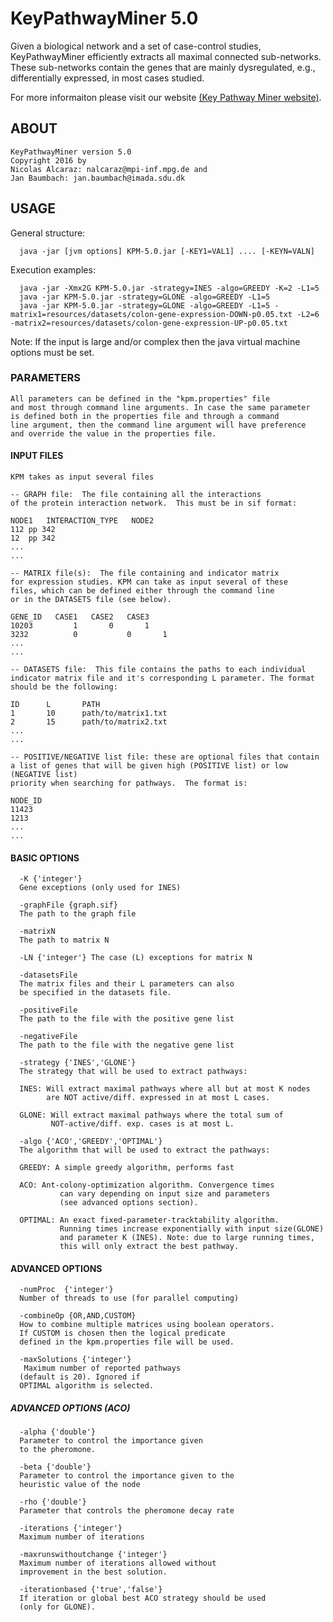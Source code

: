 
KeyPathwayMiner 5.0
============
Given a biological network and a set of case-control studies, KeyPathwayMiner efficiently extracts all maximal connected sub-networks. These sub-networks contain the genes that are mainly dysregulated, e.g., differentially expressed, in most cases studied.

For more informaiton please visit our website [(Key Pathway Miner website)](https://keypathwayminer.compbio.sdu.dk/keypathwayminer/).

## ABOUT
    KeyPathwayMiner version 5.0
    Copyright 2016 by
    Nicolas Alcaraz: nalcaraz@mpi-inf.mpg.de and
    Jan Baumbach: jan.baumbach@imada.sdu.dk

## USAGE
   General structure:
      
      java -jar [jvm options] KPM-5.0.jar [-KEY1=VAL1] .... [-KEYN=VALN] 

   Execution examples:

      java -jar -Xmx2G KPM-5.0.jar -strategy=INES -algo=GREEDY -K=2 -L1=5
      java -jar KPM-5.0.jar -strategy=GLONE -algo=GREEDY -L1=5
      java -jar KPM-5.0.jar -strategy=GLONE -algo=GREEDY -L1=5 -matrix1=resources/datasets/colon-gene-expression-DOWN-p0.05.txt -L2=6 -matrix2=resources/datasets/colon-gene-expression-UP-p0.05.txt

   Note: If the input is large and/or complex then the java virtual machine options must be set.

### PARAMETERS

    All parameters can be defined in the "kpm.properties" file
    and most through command line arguments. In case the same parameter
    is defined both in the properties file and through a command
    line argument, then the command line argument will have preference
    and override the value in the properties file. 


#### INPUT FILES

    KPM takes as input several files

    -- GRAPH file:  The file containing all the interactions
    of the protein interaction network.  This must be in sif format:

    NODE1   INTERACTION_TYPE   NODE2
    112 pp 342
    12  pp 342
    ...
    ...

    -- MATRIX file(s):  The file containing and indicator matrix
    for expression studies. KPM can take as input several of these
    files, which can be defined either through the command line 
    or in the DATASETS file (see below). 

    GENE_ID   CASE1	  CASE2   CASE3
    10203         1	      0       1
    3232          0           0       1
    ...
    ...		

    -- DATASETS file:  This file contains the paths to each individual
    indicator matrix file and it's corresponding L parameter. The format
    should be the following:

    ID      L       PATH
    1       10      path/to/matrix1.txt
    2       15      path/to/matrix2.txt
    ...
    ...

    -- POSITIVE/NEGATIVE list file: these are optional files that contain
    a list of genes that will be given high (POSITIVE list) or low (NEGATIVE list)
    priority when searching for pathways.  The format is:

    NODE_ID
    11423
    1213
    ...
    ...

#### BASIC OPTIONS

      -K {'integer'}                
      Gene exceptions (only used for INES)
  
      -graphFile {graph.sif}   
      The path to the graph file

      -matrixN
      The path to matrix N 
      
      -LN {'integer'} The case (L) exceptions for matrix N

      -datasetsFile  
      The matrix files and their L parameters can also 
      be specified in the datasets file. 

      -positiveFile  
      The path to the file with the positive gene list
  
      -negativeFile  
      The path to the file with the negative gene list

      -strategy {'INES','GLONE'}  
      The strategy that will be used to extract pathways:

      INES: Will extract maximal pathways where all but at most K nodes
            are NOT active/diff. expressed in at most L cases.

      GLONE: Will extract maximal pathways where the total sum of 
             NOT-active/diff. exp. cases is at most L.
              
      -algo {'ACO','GREEDY','OPTIMAL'} 
      The algorithm that will be used to extract the pathways:

      GREEDY: A simple greedy algorithm, performs fast

      ACO: Ant-colony-optimization algorithm. Convergence times
               can vary depending on input size and parameters 
               (see advanced options section).

      OPTIMAL: An exact fixed-parameter-tracktability algorithm. 
               Running times increase exponentially with input size(GLONE)
               and parameter K (INES). Note: due to large running times,
               this will only extract the best pathway. 

	  
#### ADVANCED OPTIONS
      -numProc  {'integer'}
      Number of threads to use (for parallel computing)

      -combineOp {OR,AND,CUSTOM}
      How to combine multiple matrices using boolean operators.
      If CUSTOM is chosen then the logical predicate
      defined in the kpm.properties file will be used. 

      -maxSolutions {'integer'}
       Maximum number of reported pathways 
      (default is 20). Ignored if
      OPTIMAL algorithm is selected.

##### ADVANCED OPTIONS (ACO)
      -alpha {'double'}
      Parameter to control the importance given 
      to the pheromone.

      -beta {'double'}
      Parameter to control the importance given to the
      heuristic value of the node

      -rho {'double'}
      Parameter that controls the pheromone decay rate

      -iterations {'integer'} 
      Maximum number of iterations

      -maxrunswithoutchange {'integer'}
      Maximum number of iterations allowed without
      improvement in the best solution.

      -iterationbased {'true','false'}
      If iteration or global best ACO strategy should be used 
      (only for GLONE). 
             

 